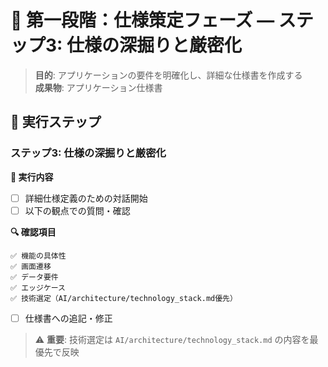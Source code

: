 # 🎯 第一段階：仕様策定フェーズ — ステップ3: 仕様の深掘りと厳密化

> **目的**: アプリケーションの要件を明確化し、詳細な仕様書を作成する  
> **成果物**: アプリケーション仕様書

## 📝 実行ステップ

### ステップ3: 仕様の深掘りと厳密化

**🎯 実行内容**
- [ ] 詳細仕様定義のための対話開始
- [ ] 以下の観点での質問・確認

**🔍 確認項目**
```
✅ 機能の具体性
✅ 画面遷移
✅ データ要件
✅ エッジケース
✅ 技術選定（AI/architecture/technology_stack.md優先）
```

- [ ] 仕様書への追記・修正

> ⚠️ **重要**: 技術選定は `AI/architecture/technology_stack.md` の内容を最優先で反映
